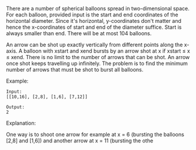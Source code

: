 There are a number of spherical balloons spread in two-dimensional space. For each balloon, provided input is the start and end coordinates of the horizontal diameter. Since it's horizontal, y-coordinates don't matter and hence the x-coordinates of start and end of the diameter suffice. Start is always smaller than end. There will be at most 104 balloons.

An arrow can be shot up exactly vertically from different points along the x-axis. A balloon with xstart and xend bursts by an arrow shot at x if xstart ≤ x ≤ xend. There is no limit to the number of arrows that can be shot. An arrow once shot keeps travelling up infinitely. The problem is to find the minimum number of arrows that must be shot to burst all balloons.

Example:
```
Input:
[[10,16], [2,8], [1,6], [7,12]]

Output:
2
```
Explanation:

One way is to shoot one arrow for example at x = 6 (bursting the balloons [2,8] and [1,6]) and another arrow at x = 11 (bursting the othe
